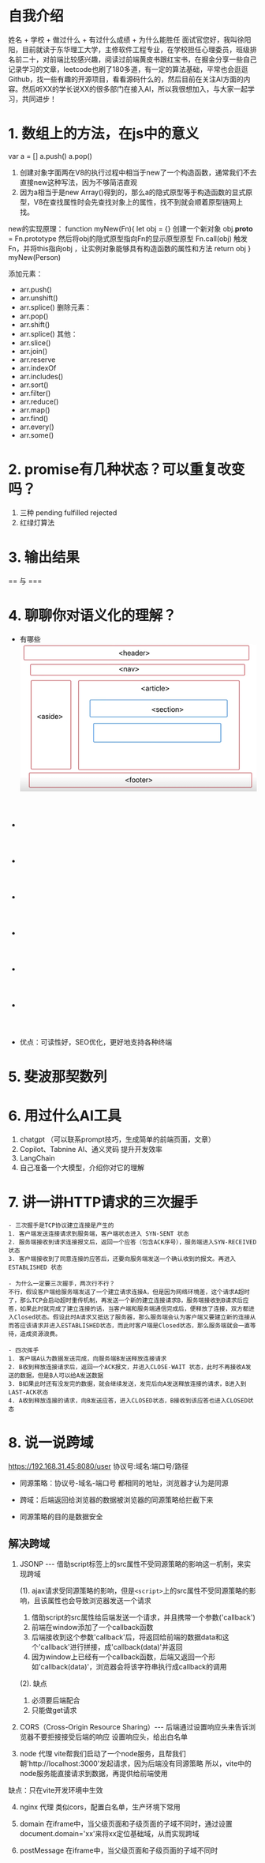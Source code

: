 # 自我介绍
姓名 + 学校 + 做过什么 + 有过什么成绩 + 为什么能胜任
面试官您好，我叫徐阳阳，目前就读于东华理工大学，主修软件工程专业，在学校担任心理委员，班级排名前二十，对前端比较感兴趣，阅读过前端黄皮书跟红宝书，在掘金分享一些自己记录学习的文章，leetcode也刷了180多道，有一定的算法基础，平常也会逛逛Github，找一些有趣的开源项目，看看源码什么的，然后目前在关注AI方面的内容。然后听XX的学长说XX的很多部门在接入AI，所以我很想加入，与大家一起学习，共同进步！

# 1. 数组上的方法，在js中的意义
var a = []
a.push()
a.pop()

1. 创建对象字面两在V8的执行过程中相当于new了一个构造函数，通常我们不去直接new这种写法，因为不够简洁直观
2. 因为a相当于是new Array()得到的，那么a的隐式原型等于构造函数的显式原型，V8在查找属性时会先查找对象上的属性，找不到就会顺着原型链网上找。

new的实现原理：
function myNew(Fn){
    let obj = {} 创建一个新对象
    obj.__proto__ = Fn.prototype 然后将obj的隐式原型指向Fn的显示原型原型
    Fn.call(obj) 触发Fn，并将this指向obj ，让实例对象能够具有构造函数的属性和方法
    return obj
}
myNew(Person)

添加元素：
- arr.push()
- arr.unshift()
- arr.splice()
删除元素：
- arr.pop()
- arr.shift()
- arr.splice()
其他：
- arr.slice()
- arr.join()
- arr.reserve
- arr.indexOf
- arr.includes()
- arr.sort()
- arr.filter()
- arr.reduce()
- arr.map()
- arr.find()
- arr.every()
- arr.some()

# 2. promise有几种状态？可以重复改变吗？
1. 三种 pending fulfilled rejected
2. 红绿灯算法

# 3. 输出结果
== 与 ===

# 4. 聊聊你对语义化的理解？
- 有哪些
![alt text](image.png)
- <header>
- <nav>
- <aside>
- <article>
- <section>
- <footer>
- 优点：可读性好，SEO优化，更好地支持各种终端

# 5. 斐波那契数列


# 6. 用过什么AI工具
1. chatgpt （可以联系prompt技巧，生成简单的前端页面，文章）
2. Copilot、Tabnine AI、通义灵码  提升开发效率
3. LangChain
4. 自己准备一个大模型，介绍你对它的理解

# 7. 讲一讲HTTP请求的三次握手
    - 三次握手是TCP协议建立连接是产生的
    1. 客户端发送连接请求到服务端，客户端状态进入 SYN-SENT 状态
    2. 服务端接收到请求连接报文后，返回一个应答（包含ACK序号），服务端进入SYN-RECEIVED状态
    3. 客户端接收到了同意连接的应答后，还要向服务端发送一个确认收到的报文。再进入 ESTABLISHED 状态

    - 为什么一定要三次握手，两次行不行？
    不行，假设客户端给服务端发送了一个建立请求连接A，但是因为网络环境差，这个请求A超时了，那么TCP会启动超时重传机制，再发送一个新的建立连接请求B，服务端接收到B请求后应答，如果此时就完成了建立连接的话，当客户端和服务端通信完成后，便释放了连接，双方都进入Closed状态。假设此时A请求又抵达了服务器，那么服务端会认为客户端又要建立新的连接从而答应该请求并进入ESTABLISHED状态，而此时客户端是Closed状态，那么服务端就会一直等待，造成资源浪费。

    - 四次挥手
    1. 客户端A认为数据发送完成，向服务端B发送释放连接请求
    2. B收到释放连接请求后，返回一个ACK报文，并进入CLOSE-WAIT 状态，此时不再接收A发送的数据，但是B人可以给A发送数据
    3. B如果此时还有没发完的数据，就会继续发送，发完后向A发送释放连接的请求，B进入到LAST-ACK状态
    4. A收到释放连接的请求，向B发送应答，进入CLOSED状态，B接收到该应答也进入CLOSED状态

# 8. 说一说跨域
https://192.168.31.45:8080/user
协议号:域名:端口号/路径

- 同源策略：协议号-域名-端口号 都相同的地址，浏览器才认为是同源

- 跨域：后端返回给浏览器的数据被浏览器的同源策略给拦截下来

- 同源策略的目的是数据安全
 
## 解决跨域
1. JSONP --- 借助script标签上的src属性不受同源策略的影响这一机制，来实现跨域

    (1). ajax请求受同源策略的影响，但是`<script>`上的src属性不受同源策略的影响，且该属性也会导致浏览器发送一个请求
    1. 借助script的src属性给后端发送一个请求，并且携带一个参数('callback')
    2. 前端在window添加了一个callback函数
    3. 后端接收到这个参数'callback'后，将返回给前端的数据data和这个'callback'进行拼接，成'callback(data)'并返回
    4. 因为window上已经有一个callback函数，后端又返回一个形如'callback(data)'，浏览器会将该字符串执行成callback的调用

    (2). 缺点
    1. 必须要后端配合
    2. 只能做get请求


2. CORS（Cross-Origin Resource Sharing）--- 后端通过设置响应头来告诉浏览器不要拒接接受后端的响应
设置响应头，给出白名单

3. node 代理
vite帮我们启动了一个node服务，且帮我们朝'http://localhost:3000'发起请求，因为后端没有同源策略
所以，vite中的node服务能直接请求到数据，再提供给前端使用

缺点：只在vite开发环境中生效


4. nginx 代理
类似cors，配置白名单，生产环境下常用

5. domain
在iframe中，当父级页面和子级页面的子域不同时，通过设置document.domain='xx'来将xx定位基础域，从而实现跨域


6. postMessage
在iframe中，当父级页面和子级页面的子域不同时